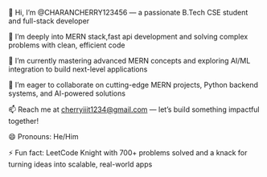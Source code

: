 👋 Hi, I’m @CHARANCHERRY123456 — a passionate B.Tech CSE student and full-stack developer

👀 I’m deeply into MERN stack,fast api development and solving complex problems with clean, efficient code

🌱 I’m currently mastering advanced MERN concepts and exploring AI/ML integration to build next-level applications

💞️ I’m eager to collaborate on cutting-edge MERN projects, Python backend systems, and AI-powered solutions

📫 Reach me at cherryiiit1234@gmail.com — let’s build something impactful together!

😄 Pronouns: He/Him

⚡ Fun fact: LeetCode Knight with 700+ problems solved and a knack for turning ideas into scalable, real-world apps

<!---
CHARANCHERRY123456/CHARANCHERRY123456 is a ✨ special ✨ repository because its `README.md` (this file) appears on your GitHub profile.
You can click the Preview link to take a look at your changes.
--->

